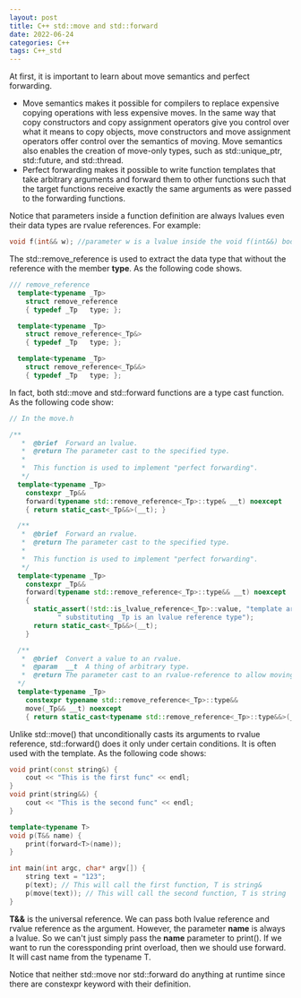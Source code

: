 ```yaml
---
layout: post
title: C++ std::move and std::forward
date: 2022-06-24
categories: C++
tags: C++_std
---
```


At first, it is important to learn about move semantics and perfect forwarding.

* Move semantics makes it possible for compilers to replace expensive copying operations with less expensive moves. In the same way that copy constructors and copy assignment operators give you control over what it means to copy objects, move constructors and move assignment operators offer control over the semantics of moving. Move semantics also enables the creation of move-only types, such as std::unique_ptr, std::future, and std::thread.
* Perfect forwarding makes it possible to write function templates that take arbitrary arguments and forward them to other functions such that the target functions receive exactly the same arguments as were passed to the forwarding functions.

Notice that parameters inside a function definition are always lvalues even their data types are rvalue references. For example:

```cpp
void f(int&& w); //parameter w is a lvalue inside the void f(int&&) body even w itself is a rvalue reference.
```

The std::remove_reference is used to extract the data type that without the reference with the member **type**. As the following code shows.

```cpp
/// remove_reference
  template<typename _Tp>
    struct remove_reference
    { typedef _Tp   type; };

  template<typename _Tp>
    struct remove_reference<_Tp&>
    { typedef _Tp   type; };

  template<typename _Tp>
    struct remove_reference<_Tp&&>
    { typedef _Tp   type; };
```

In fact, both std::move and std::forward functions are a type cast function. As the following code show:

```cpp
// In the move.h

/**
   *  @brief  Forward an lvalue.
   *  @return The parameter cast to the specified type.
   *
   *  This function is used to implement "perfect forwarding".
   */
  template<typename _Tp>
    constexpr _Tp&&
    forward(typename std::remove_reference<_Tp>::type& __t) noexcept
    { return static_cast<_Tp&&>(__t); }

  /**
   *  @brief  Forward an rvalue.
   *  @return The parameter cast to the specified type.
   *
   *  This function is used to implement "perfect forwarding".
   */
  template<typename _Tp>
    constexpr _Tp&&
    forward(typename std::remove_reference<_Tp>::type&& __t) noexcept
    {
      static_assert(!std::is_lvalue_reference<_Tp>::value, "template argument"
            " substituting _Tp is an lvalue reference type");
      return static_cast<_Tp&&>(__t);
    }

  /**
   *  @brief  Convert a value to an rvalue.
   *  @param  __t  A thing of arbitrary type.
   *  @return The parameter cast to an rvalue-reference to allow moving it.
  */
  template<typename _Tp>
    constexpr typename std::remove_reference<_Tp>::type&&
    move(_Tp&& __t) noexcept
    { return static_cast<typename std::remove_reference<_Tp>::type&&>(__t); }
```

Unlike std::move() that unconditionally casts its arguments to rvalue reference, std::forward() does it only under certain conditions. It is often used with the template. As the following code shows:

```cpp
void print(const string&) {
    cout << "This is the first func" << endl;
}
void print(string&&) {
    cout << "This is the second func" << endl;
}

template<typename T>
void p(T&& name) {
    print(forward<T>(name));
}

int main(int argc, char* argv[]) {
    string text = "123";
    p(text); // This will call the first function, T is string&
    p(move(text)); // This will call the second function, T is string
}
```

**T&&** is the universal reference. We can pass both lvalue reference and rvalue reference as the argument. However, the parameter **name** is always a lvalue. So we can't just simply pass the **name** parameter to print(). If we want to run the coressponding print overload, then we should use forward. It will cast name from the typename T.

Notice that neither std::move nor std::forward do anything at runtime since there are constexpr keyword with their definition.
